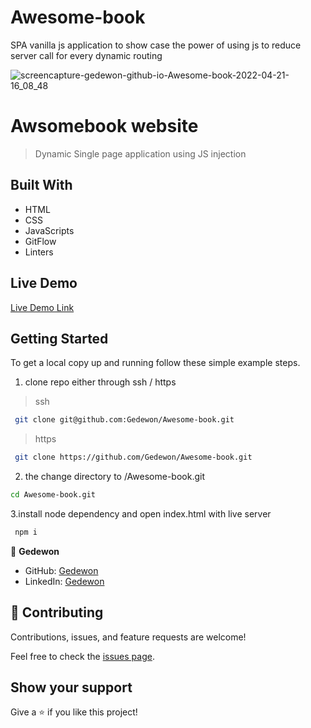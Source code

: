 # Awesome-book

SPA vanilla js application to show case the power of using js
to reduce server call for every dynamic routing

![screencapture-gedewon-github-io-Awesome-book-2022-04-21-16_08_48](https://user-images.githubusercontent.com/56429354/164465005-8a31cc73-5dbd-44ff-89aa-d734d44da1e2.png)

# Awsomebook website

> Dynamic Single page application using JS injection

## Built With

- HTML
- CSS
- JavaScripts
- GitFlow
- Linters

## Live Demo

[Live Demo Link](https://gedewon.github.io/Awesome-book/)

## Getting Started

To get a local copy up and running follow these simple example steps.

1.  clone repo either through ssh / https

> ssh

```sh
 git clone git@github.com:Gedewon/Awesome-book.git
```

> https

```sh
 git clone https://github.com/Gedewon/Awesome-book.git
```

2.  the change directory to /Awesome-book.git

```sh
cd Awesome-book.git
```

3.install node dependency and open index.html with live server

```sh
 npm i
```

👤 **Gedewon**

- GitHub: [Gedewon](https://github.com/Gedewon)
- LinkedIn: [Gedewon](https://linkedin.com/in/gedewon)

## 🤝 Contributing

Contributions, issues, and feature requests are welcome!

Feel free to check the [issues page](https://github.com/Gedewon/Awesome-book/issues).

## Show your support

Give a ⭐️ if you like this project!
